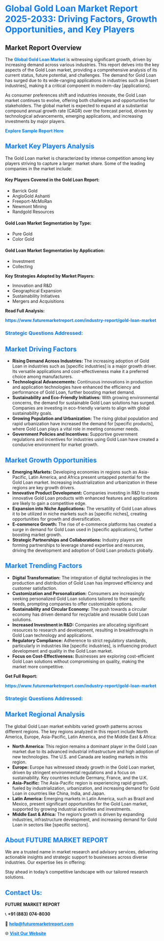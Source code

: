 <h1 style="color: #007BFF;">Global Gold Loan Market Report 2025-2033: Driving Factors, Growth Opportunities, and Key Players</h1>

<section id="overview">
<h2>Market Report Overview</h2>
<p>The <a href="https://www.futuremarketreport.com/industry-report/gold-loan-market" style="color: #007BFF; text-decoration: none;"><strong>Global Gold Loan Market</strong></a> is witnessing significant growth, driven by increasing demand across various industries. This report delves into the key aspects of the Gold Loan market, providing a comprehensive analysis of its current status, future potential, and challenges. The demand for Gold Loan has surged due to its wide-ranging applications in industries such as [insert industries], making it a critical component in modern-day [applications].</p>
<p>As consumer preferences shift and industries innovate, the Gold Loan market continues to evolve, offering both challenges and opportunities for stakeholders. The global market is expected to expand at a substantial compound annual growth rate (CAGR) over the forecast period, driven by technological advancements, emerging applications, and increasing investments by major players.</p>
</section>

<section id="overview">
<p><a href="https://www.futuremarketreport.com/request-sample/reportId=63889" style="color: #007BFF; text-decoration: none;"><strong>Explore Sample Report Here</strong></a></p>
</section>

<section id="key-players">
<h2 style="color: #007BFF;">Market Key Players Analysis</h2>
<p>The Gold Loan market is characterized by intense competition among key players striving to capture a larger market share. Some of the leading companies in the market include:</p>
<h4>Key Players Covered in the Gold Loan Report:</h4>
<ul><li>Barrick Gold</li><li>AngloGold Ashanti</li><li>Freeport-McMoRan</li><li>Newmont Mining</li><li>Randgold Resources</li></ul>
<h4>Gold Loan Market Segmentation by Type:</h4>
<ul><li>Pure Gold</li><li>Color Gold</li></ul>

<h4>Gold Loan Market Segmentation by Application:</h4>
<ul><li>Investment</li><li>Collecting</li></ul>
<p><strong>Key Strategies Adopted by Market Players:</strong></p>
<ul>
<li>Innovation and R&D</li>
<li>Geographical Expansion</li>
<li>Sustainability Initiatives</li>
<li>Mergers and Acquisitions</li>
</ul>
</section>

<section>
<p><strong>Read Full Analysis: </strong></p><a href="https://www.futuremarketreport.com/industry-report/gold-loan-market" style="color: #007BFF; text-decoration: none;"><strong>https://www.futuremarketreport.com/industry-report/gold-loan-market</strong></a>
<h3 style="color: #007BFF;">Strategic Questions Addressed:</h3>
</section>

<section id="driving-factors">
<h2 style="color: #007BFF;">Market Driving Factors</h2>
<ul>
<li><strong>Rising Demand Across Industries:</strong> The increasing adoption of Gold Loan in industries such as [specific industries] is a major growth driver. Its versatile applications and cost-effectiveness make it a preferred choice among manufacturers.</li>
<li><strong>Technological Advancements:</strong> Continuous innovations in production and application technologies have enhanced the efficiency and performance of Gold Loan, further boosting market demand.</li>
<li><strong>Sustainability and Eco-Friendly Initiatives:</strong> With growing environmental concerns, the demand for sustainable Gold Loan solutions has surged. Companies are investing in eco-friendly variants to align with global sustainability goals.</li>
<li><strong>Growing Population and Urbanization:</strong> The rising global population and rapid urbanization have increased the demand for [specific products], where Gold Loan plays a vital role in meeting consumer needs.</li>
<li><strong>Government Policies and Incentives:</strong> Supportive government regulations and incentives for industries using Gold Loan have created a conducive environment for market growth.</li>
</ul>
</section>

<section id="growth-opportunities">
<h2 style="color: #007BFF;">Market Growth Opportunities</h2>
<ul>
<li><strong>Emerging Markets:</strong> Developing economies in regions such as Asia-Pacific, Latin America, and Africa present untapped potential for the Gold Loan market. Increasing industrialization and urbanization in these regions are key growth drivers.</li>
<li><strong>Innovative Product Development:</strong> Companies investing in R&D to create innovative Gold Loan products with enhanced features and applications are likely to gain a competitive edge.</li>
<li><strong>Expansion into Niche Applications:</strong> The versatility of Gold Loan allows it to be utilized in niche markets such as [specific niches], creating opportunities for growth and diversification.</li>
<li><strong>E-commerce Growth:</strong> The rise of e-commerce platforms has created a surge in demand for Gold Loan used in [specific applications], further boosting market growth.</li>
<li><strong>Strategic Partnerships and Collaborations:</strong> Industry players are forming partnerships to leverage shared expertise and resources, driving the development and adoption of Gold Loan products globally.</li>
</ul>
</section>

<section id="trending-factors">
<h2 style="color: #007BFF;">Market Trending Factors</h2>
<ul>
<li><strong>Digital Transformation:</strong> The integration of digital technologies in the production and distribution of Gold Loan has improved efficiency and customer satisfaction.</li>
<li><strong>Customization and Personalization:</strong> Consumers are increasingly seeking personalized Gold Loan solutions tailored to their specific needs, prompting companies to offer customizable options.</li>
<li><strong>Sustainability and Circular Economy:</strong> The push towards a circular economy has driven demand for recyclable and reusable Gold Loan solutions.</li>
<li><strong>Increased Investment in R&D:</strong> Companies are allocating significant resources to research and development, resulting in breakthroughs in Gold Loan technology and applications.</li>
<li><strong>Regulatory Compliance:</strong> Adherence to strict regulatory standards, particularly in industries like [specific industries], is influencing product development and quality in the Gold Loan market.</li>
<li><strong>Focus on Cost-Effectiveness:</strong> Businesses are exploring cost-efficient Gold Loan solutions without compromising on quality, making the market more competitive.</li>
</ul>
</section>

<section>
<p><strong>Get Full Report: </strong></p><a href="https://www.futuremarketreport.com/industry-report/gold-loan-market" style="color: #007BFF; text-decoration: none;"><strong>https://www.futuremarketreport.com/industry-report/gold-loan-market</strong></a>
<h3 style="color: #007BFF;">Strategic Questions Addressed:</h3>
</section>


<section id="regional-analysis">
<h2 style="color: #007BFF;">Market Regional Analysis</h2>
<p>The global Gold Loan market exhibits varied growth patterns across different regions. The key regions analyzed in this report include North America, Europe, Asia-Pacific, Latin America, and the Middle East & Africa:</p>
<ul>
<li><strong>North America:</strong> This region remains a dominant player in the Gold Loan market due to its advanced industrial infrastructure and high adoption of new technologies. The U.S. and Canada are leading markets in this region.</li>
<li><strong>Europe:</strong> Europe has witnessed steady growth in the Gold Loan market, driven by stringent environmental regulations and a focus on sustainability. Key countries include Germany, France, and the U.K.</li>
<li><strong>Asia-Pacific:</strong> The Asia-Pacific region is experiencing rapid growth, fueled by industrialization, urbanization, and increasing demand for Gold Loan in countries like China, India, and Japan.</li>
<li><strong>Latin America:</strong> Emerging markets in Latin America, such as Brazil and Mexico, present significant opportunities for the Gold Loan market, supported by growing industrial activities and investments.</li>
<li><strong>Middle East & Africa:</strong> The region’s growth is driven by expanding industries, infrastructure development, and increasing demand for Gold Loan in sectors like [specific sectors].</li>
</ul>
</section>

<footer>
<h2 style="color: #007BFF;">About FUTURE MARKET REPORT</h2>
<p>We are a trusted name in market research and advisory services, delivering actionable insights and strategic support to businesses across diverse industries. Our expertise lies in offering:</p>

<p>Stay ahead in today’s competitive landscape with our tailored research solutions.</p>

<h2 style="color: #007BFF;">Contact Us:</h2>
<p><strong>FUTURE MARKET REPORT</strong></p>
<p>📞 <strong>+91 (883) 074-8030</strong></p>
<p>📧 <strong><a href="mailto:help@futuremarketreport.com" style="color: #007BFF;">help@futuremarketreport.com</a></strong></p>
<p>🌐 <strong><a href="https://www.futuremarketreport.com/" style="color: #007BFF;">Visit Our Website</a></strong></p>
</footer>